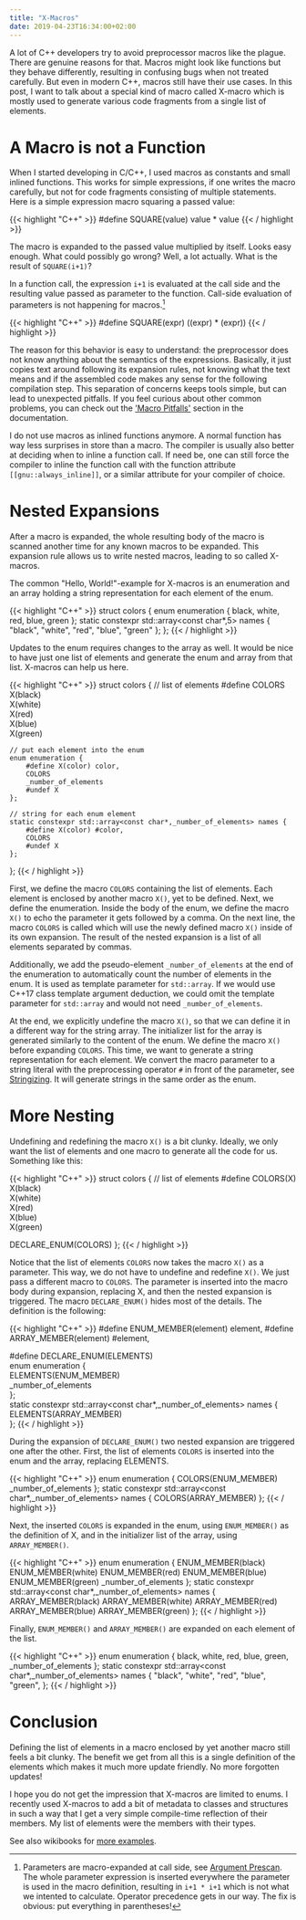 ```yaml
---
title: "X-Macros"
date: 2019-04-23T16:34:00+02:00
---
```


A lot of C++ developers try to avoid preprocessor macros like the plague.
There are genuine reasons for that.
Macros might look like functions but they behave differently, resulting in confusing bugs when not treated carefully.
But even in modern C++, macros still have their use cases.
In this post, I want to talk about a special kind of macro called X-macro which is mostly used to generate various code fragments from a single list of elements.


# A Macro is not a Function

When I started developing in C/C++, I used macros as constants and small inlined functions.
This works for simple expressions, if one writes the macro carefully, but not for code fragments consisting of multiple statements.
Here is a simple expression macro squaring a passed value:

{{< highlight "C++" >}}
#define SQUARE(value) value * value
{{< / highlight >}}

The macro is expanded to the passed value multiplied by itself.
Looks easy enough.
What could possibly go wrong?
Well, a lot actually.
What is the result of `SQUARE(i+1)`?

In a function call, the expression `i+1` is evaluated at the call side and the resulting value passed as parameter to the function.
Call-side evaluation of parameters is not happening for macros.[^1]
[^1]: Parameters are macro-expanded at call side, see [Argument Prescan](https://gcc.gnu.org/onlinedocs/cpp/Argument-Prescan.html#Argument-Prescan).
The whole parameter expression is inserted everywhere the parameter is used in the macro definition, resulting in `i+1 * i+1` which is not what we intented to calculate.
Operator precedence gets in our way.
The fix is obvious: put everything in parentheses!

{{< highlight "C++" >}}
#define SQUARE(expr) ((expr) * (expr))
{{< / highlight >}}

The reason for this behavior is easy to understand: the preprocessor does not know anything about the semantics of the expressions.
Basically, it just copies text around following its expansion rules, not knowing what the text means and if the assembled code makes any sense for the following compilation step.
This separation of concerns keeps tools simple, but can lead to unexpected pitfalls.
If you feel curious about other common problems, you can check out the ['Macro Pitfalls'](https://gcc.gnu.org/onlinedocs/cpp/Macro-Pitfalls.html#Macro-Pitfalls) section in the documentation.

I do not use macros as inlined functions anymore.
A normal function has way less surprises in store than a macro.
The compiler is usually also better at deciding when to inline a function call.
If need be, one can still force the compiler to inline the function call with the function attribute `[[gnu::always_inline]]`, or a similar attribute for your compiler of choice.



# Nested Expansions

After a macro is expanded, the whole resulting body of the macro is scanned another time for any known macros to be expanded.
This expansion rule allows us to write nested macros, leading to so called X-macros.

The common "Hello, World!"-example for X-macros is an enumeration and an array holding a string representation for each element of the enum.

{{< highlight "C++" >}}
struct colors {
	enum enumeration {
		black, white, red, blue, green
	};
	static constexpr std::array<const char*,5> names {
		"black", "white", "red", "blue", "green"
	};
};
{{< / highlight >}}

Updates to the enum requires changes to the array as well.
It would be nice to have just one list of elements and generate the enum and array from that list.
X-macros can help us here.

{{< highlight "C++" >}}
struct colors {
	// list of elements
	#define COLORS \
		X(black)   \
		X(white)   \
		X(red)     \
		X(blue)    \
		X(green)

	// put each element into the enum
	enum enumeration {
		#define X(color) color,
		COLORS
		_number_of_elements
		#undef X
	};

	// string for each enum element
	static constexpr std::array<const char*,_number_of_elements> names {
		#define X(color) #color,
		COLORS
		#undef X
	};
};
{{< / highlight >}}

First, we define the macro `COLORS` containing the list of elements.
Each element is enclosed by another macro `X()`, yet to be defined.
Next, we define the enumeration.
Inside the body of the enum, we define the macro `X()` to echo the parameter it gets followed by a comma.
On the next line, the macro `COLORS` is called which will use the newly defined macro `X()` inside of its own expansion.
The result of the nested expansion is a list of all elements separated by commas.

Additionally, we add the pseudo-element `_number_of_elements` at the end of the enumeration to automatically count the number of elements in the enum.
It is used as template parameter for `std::array`. If we would use C++17 class template argument deduction, we could omit the template parameter for `std::array` and would not need `_number_of_elements`.

At the end, we explicitly undefine the macro `X()`, so that we can define it in a different way for the string array.
The initializer list for the array is generated similarly to the content of the enum.
We define the macro `X()` before expanding `COLORS`.
This time, we want to generate a string representation for each element.
We convert the macro parameter to a string literal with the preprocessing operator `#` in front of the parameter, see [Stringizing](https://gcc.gnu.org/onlinedocs/cpp/Stringizing.html#Stringizing).
It will generate strings in the same order as the enum.


# More Nesting

Undefining and redefining the macro `X()` is a bit clunky.
Ideally, we only want the list of elements and one macro to generate all the code for us.
Something like this:

{{< highlight "C++" >}}
struct colors {
// list of elements
#define COLORS(X) \
	X(black)      \
	X(white)      \
	X(red)        \
	X(blue)       \
	X(green)

DECLARE_ENUM(COLORS)
};
{{< / highlight >}}

Notice that the list of elements `COLORS` now takes the macro `X()` as a parameter.
This way, we do not have to undefine and redefine `X()`.
We just pass a different macro to `COLORS`.
The parameter is inserted into the macro body during expansion, replacing X, and then the nested expansion is triggered.
The macro `DECLARE_ENUM()` hides most of the details.
The definition is the following:

{{< highlight "C++" >}}
#define  ENUM_MEMBER(element) element,
#define ARRAY_MEMBER(element) #element,

#define DECLARE_ENUM(ELEMENTS)                                                   \
	enum enumeration {                                                           \
		ELEMENTS(ENUM_MEMBER)                                                    \
		_number_of_elements                                                      \
	};                                                                           \
	static constexpr std::array<const char*,_number_of_elements> names { \
		ELEMENTS(ARRAY_MEMBER)                                                   \
	};
{{< / highlight >}}

During the expansion of `DECLARE_ENUM()` two nested expansion are triggered one after the other.
First, the list of elements `COLORS` is inserted into the enum and the array, replacing ELEMENTS.

{{< highlight "C++" >}}
	enum enumeration {
		COLORS(ENUM_MEMBER)
		_number_of_elements
	};
	static constexpr std::array<const char*,_number_of_elements> names {
		COLORS(ARRAY_MEMBER)
	};
{{< / highlight >}}

Next, the inserted `COLORS` is expanded in the enum, using `ENUM_MEMBER()` as the definition of X, and in the initializer list of the array, using `ARRAY_MEMBER()`.

{{< highlight "C++" >}}
	enum enumeration {
		ENUM_MEMBER(black)
		ENUM_MEMBER(white)
		ENUM_MEMBER(red)
		ENUM_MEMBER(blue)
		ENUM_MEMBER(green)
		_number_of_elements
	};
	static constexpr std::array<const char*,_number_of_elements> names {
		ARRAY_MEMBER(black)
		ARRAY_MEMBER(white)
		ARRAY_MEMBER(red)
		ARRAY_MEMBER(blue)
		ARRAY_MEMBER(green)
	};
{{< / highlight >}}

Finally, `ENUM_MEMBER()` and `ARRAY_MEMBER()` are expanded on each element of the list.

{{< highlight "C++" >}}
	enum enumeration {
		black,
		white,
		red,
		blue,
		green,
		_number_of_elements
	};
	static constexpr std::array<const char*,_number_of_elements> names {
		"black",
		"white",
		"red",
		"blue",
		"green",
	};
{{< / highlight >}}


# Conclusion

Defining the list of elements in a macro enclosed by yet another macro still feels a bit clunky.
The benefit we get from all this is a single definition of the elements which makes it much more update friendly.
No more forgotten updates!

I hope you do not get the impression that X-macros are limited to enums.
I recently used X-macros to add a bit of metadata to classes and structures in such a way that I get a very simple compile-time reflection of their members.
My list of elements were the members with their types.

See also wikibooks for [more examples](https://en.wikibooks.org/wiki/C_Programming/Preprocessor#X-Macros).
